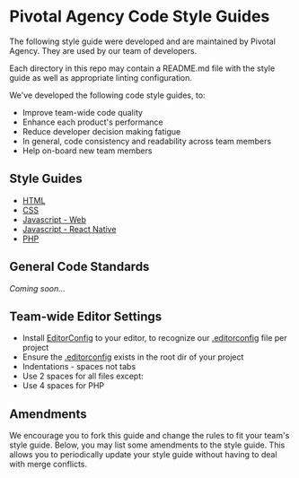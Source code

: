 # Pivotal Agency Code Style Guides

The following style guide were developed and are maintained by Pivotal Agency. They are used by our team of developers.

Each directory in this repo may contain a README.md file with the style guide as well as appropriate linting configuration.

We've developed the following code style guides, to:

- Improve team-wide code quality
- Enhance each product's performance
- Reduce developer decision making fatigue
- In general, code consistency and readability across team members
- Help on-board new team members

## Style Guides

- [HTML](html)
- [CSS](css)
- [Javascript - Web](js-web)
- [Javascript - React Native](js-react-native)
- [PHP](php)

## General Code Standards

*Coming soon...*

## Team-wide Editor Settings

- Install [EditorConfig](http://editorconfig.org/) to your editor, to recognize our [.editorconfig](.editorconfig) file per project
 - Ensure the [.editorconfig](.editorconfig) exists in the root dir of your project
- Indentations - spaces not tabs
 - Use 2 spaces for all files except:
 - Use 4 spaces for PHP

## Amendments

We encourage you to fork this guide and change the rules to fit your team's style guide. Below, you may list some amendments to the style guide. This allows you to periodically update your style guide without having to deal with merge conflicts.
